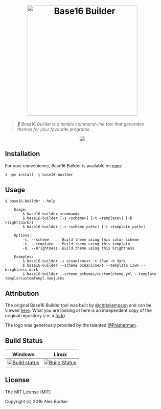 <h1 align="center">
	<img width="360" src="https://raw.githubusercontent.com/alexbooker/base16-builder/master/media/logoWithText.png" alt="Base16 Builder">
</h1>

> *:hammer: Base16 Builder is a nimble command-line tool that generates themes for your favourite programs.*

<p align="center">
  <img src="https://i.imgur.com/lAnvpRj.gif">
</p>


## Installation

For your convenience, Base16 Builder is available on [npm](https://www.npmjs.com/package/base16-builder):

```bash
$ npm install -g base16-builder
```

## Usage

```
$ base16-builder --help 

	Usage:
		$ base16-builder <command>
		$ base16-builder [-s <scheme>] [-t <template>] [-b <light|dark>]
		$ base16-builder [-s <scheme path>] [-t <template path>]

	Options:
		-s, --scheme      Build theme using this color scheme
		-t, --template    Build theme using this template
		-b, --brightness  Build theme using this brightness

	Examples:
		$ base16-builder -s oceanicnext -t i3wm -b dark
		$ base16-builder --scheme oceanicnext --template i3wm --brightness dark
		$ base16-builder --scheme schemes/customScheme.yml --template templs/customTempl.nunjucks
```

## Attribution

The original Base16 Builder tool was built by [@chriskempson](https://github.com/chriskempson) and can be viewed [here](https://github.com/chriskempson/base16-builder). What you are looking at here is an independent copy of the original repository (i.e. a [fork](https://www.quora.com/What-does-it-mean-to-fork-on-GitHub)).

The logo was generously provided by the talented [@Phisherman](https://github.com/Phisherman).

## Build Status

| Windows | Linux |
|:------:|:------:|
|[![Build status](https://ci.appveyor.com/api/projects/status/6xckfbsriju345cd?svg=true)](https://ci.appveyor.com/project/alexbooker/base16-builder) | [![Build Status](https://travis-ci.org/alexbooker/base16-builder.svg?branch=master)](https://travis-ci.org/alexbooker/base16-builder) |

## License

The MIT License (MIT)

Copyright (c) 2016 Alex Booker

